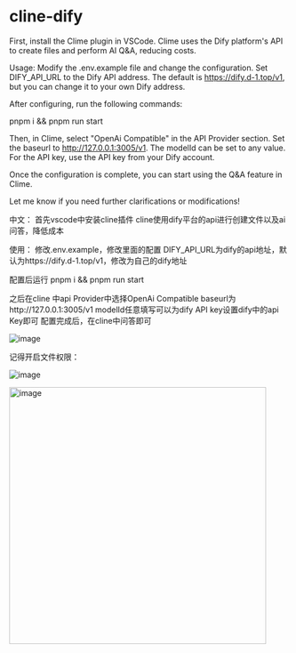# cline-dify
First, install the Clime plugin in VSCode. Clime uses the Dify platform's API to create files and perform AI Q&A, reducing costs.

Usage: Modify the .env.example file and change the configuration. Set DIFY_API_URL to the Dify API address. The default is https://dify.d-1.top/v1, but you can change it to your own Dify address.

After configuring, run the following commands:

pnpm i && pnpm run start

Then, in Clime, select "OpenAi Compatible" in the API Provider section. Set the baseurl to http://127.0.0.1:3005/v1. The modelId can be set to any value. For the API key, use the API key from your Dify account.

Once the configuration is complete, you can start using the Q&A feature in Clime.

Let me know if you need further clarifications or modifications!

中文：
首先vscode中安装cline插件
cline使用dify平台的api进行创建文件以及ai问答，降低成本

使用：
修改.env.example，修改里面的配置
DIFY_API_URL为dify的api地址，默认为https://dify.d-1.top/v1，修改为自己的dify地址

配置后运行 pnpm i &&  pnpm run start

之后在cline 中api Provider中选择OpenAi Compatible
baseurl为http://127.0.0.1:3005/v1
modelId任意填写可以为dify
API key设置dify中的api Key即可
配置完成后，在cline中问答即可

![image](https://github.com/user-attachments/assets/d8251b01-f4e1-4ca9-9167-5d7d572b3828)

记得开启文件权限：

![image](https://github.com/user-attachments/assets/552e1bf7-80ff-47b0-bc26-9e60e7163ad2)


<img width="462" alt="image" src="https://github.com/user-attachments/assets/ca3e04ab-cf04-4f31-b4dd-bc64deab3d73" />
